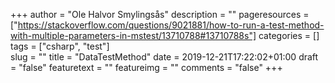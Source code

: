 +++
author = "Ole Halvor Smylingsås"
description = ""
pageresources = ["https://stackoverflow.com/questions/9021881/how-to-run-a-test-method-with-multiple-parameters-in-mstest/13710788#13710788s"]
categories = []
tags = ["csharp", "test"]     
slug = ""
title = "DataTestMethod"
date = 2019-12-21T17:22:02+01:00
draft = "false"
featuretext = ""
featureimg = ""
comments = "false"
+++
<!--more-->